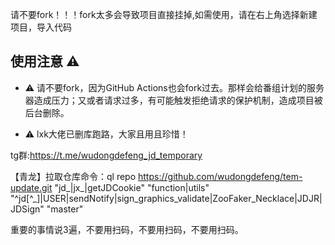 请不要fork！！！fork太多会导致项目直接挂掉,如需使用，请在右上角选择新建项目，导入代码
## 使用注意 :warning:

- :warning: 请不要fork，因为GitHub Actions也会fork过去。那样会给番组计划的服务器造成压力；又或者请求过多，有可能触发拒绝请求的保护机制，造成项目被后台删除。

- :warning: lxk大佬已删库跑路，大家且用且珍惜！

tg群:https://t.me/wudongdefeng_jd_temporary

【青龙】拉取仓库命令：ql repo https://github.com/wudongdefeng/tem-update.git "jd_|jx_|getJDCookie" "function|utils" "^jd[^_]|USER|sendNotify|sign_graphics_validate|ZooFaker_Necklace|JDJR|JDSign" "master"

重要的事情说3遍，不要用扫码，不要用扫码，不要用扫码。
